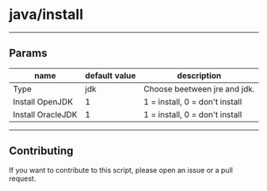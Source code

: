 # java/install

----

## Params

|  name  | default value  |  description  |
|  ----- | -------------  |  -----------  |
| Type | jdk | Choose beetween jre and jdk. |
| Install OpenJDK | 1 | 1 = install, 0 = don&#39;t install |
| Install OracleJDK | 1 | 1 = install, 0 = don&#39;t install |

----

## Contributing

If you want to contribute to this script, please open an issue or a pull request.
